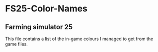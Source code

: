 # FS25-Color-Names

Farming simulator 25
-------

This file contains a list of the in-game colours I managed to get from the game files. 
